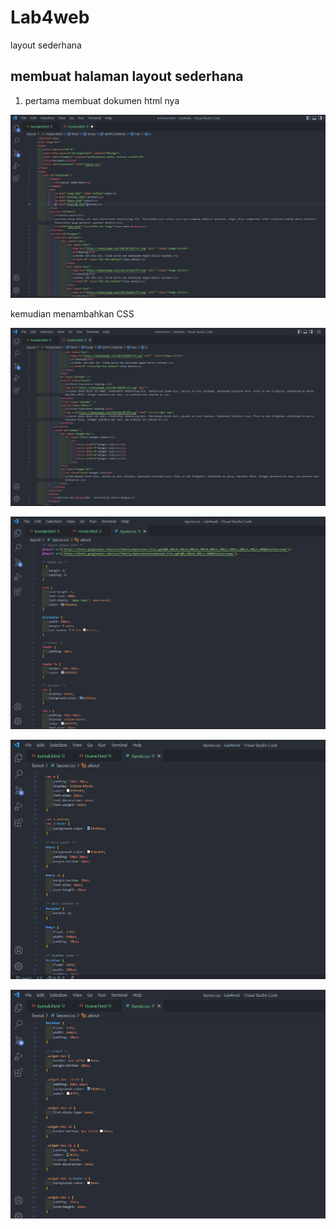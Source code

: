 # Lab4web
layout sederhana


## membuat halaman layout sederhana
1. pertama membuat dokumen html nya

![1.png](gambar/1.png)



kemudian menambahkan CSS

![1.1.png](gambar/1.1.png)

![1.2.png](gambar/1.2.png)

![1.3.png](gambar/1.3.png)

![1.4.png](gambar/1.4.png)

